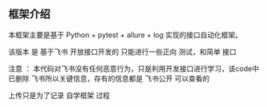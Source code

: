 ## 框架介绍

本框架主要是基于 Python + pytest + allure + log  实现的接口自动化框架。

该版本 是 基于飞书 开放接口开发的 只能进行一些正向 测试，和简单 接口

注意 ： 本代码对飞书没有任何恶意行为，只是利用开发接口进行学习，该code中 已删除 飞书所以关键信息，存有的信息都是 飞书公开 可以查看的

上传只是为了记录 自学框架 过程